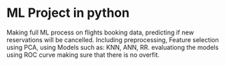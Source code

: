 # ML Project in python 
Making full ML process on flights booking data, predicting if new reservations will be cancelled. 
Including preprocessing, Feature selection using PCA, using Models such as: KNN, ANN, RR. evaluationg the models using ROC curve making sure that there is no overfit.  

